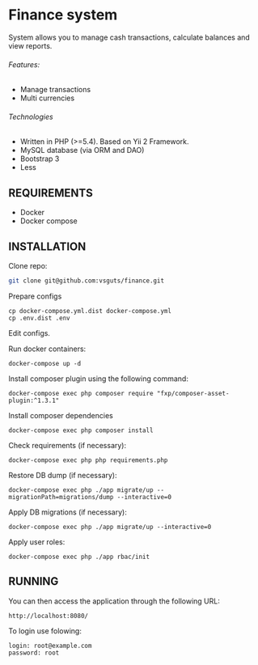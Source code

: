Finance system
==============

System allows you to manage cash transactions, calculate balances and view reports.

###### Features:
- Manage transactions
- Multi currencies

###### Technologies
- Written in PHP (>=5.4). Based on Yii 2 Framework.
- MySQL database (via ORM and DAO)
- Bootstrap 3
- Less

REQUIREMENTS
------------

- Docker
- Docker compose

INSTALLATION
------------

Clone repo:

```bash
git clone git@github.com:vsguts/finance.git
```

Prepare configs
~~~
cp docker-compose.yml.dist docker-compose.yml
cp .env.dist .env
~~~

Edit configs.

Run docker containers:
~~~
docker-compose up -d
~~~

Install composer plugin using the following command:

~~~
docker-compose exec php composer require "fxp/composer-asset-plugin:^1.3.1"
~~~

Install composer dependencies

~~~
docker-compose exec php composer install
~~~

Check requirements (if necessary):

~~~
docker-compose exec php php requirements.php
~~~

Restore DB dump (if necessary):

~~~
docker-compose exec php ./app migrate/up --migrationPath=migrations/dump --interactive=0
~~~

Apply DB migrations (if necessary):

~~~
docker-compose exec php ./app migrate/up --interactive=0
~~~

Apply user roles:

~~~
docker-compose exec php ./app rbac/init
~~~

RUNNING
-------

You can then access the application through the following URL:

~~~
http://localhost:8080/
~~~

To login use folowing:
~~~
login: root@example.com
password: root
~~~
